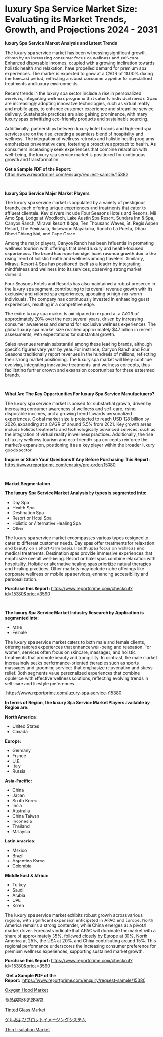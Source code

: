 <p><h1>luxury Spa Service Market Size: Evaluating its Market Trends, Growth, and Projections 2024 - 2031</h1></p><p><strong>luxury Spa Service Market Analysis and Latest Trends</strong></p>
<p><p>The luxury spa service market has been witnessing significant growth, driven by an increasing consumer focus on wellness and self-care. Enhanced disposable incomes, coupled with a growing inclination towards holistic health and relaxation, have propelled demand for premium spa experiences. The market is expected to grow at a CAGR of 10.00% during the forecast period, reflecting a robust consumer appetite for specialized treatments and luxury environments.</p><p>Recent trends in the luxury spa sector include a rise in personalized services, integrating wellness programs that cater to individual needs. Spas are increasingly adopting innovative technologies, such as virtual reality and mobile apps, to enhance customer experience and streamline service delivery. Sustainable practices are also gaining prominence, with many luxury spas prioritizing eco-friendly products and sustainable sourcing.</p><p>Additionally, partnerships between luxury hotel brands and high-end spa services are on the rise, creating a seamless blend of hospitality and wellness. The integration of wellness retreats and holistic health programs emphasizes preventative care, fostering a proactive approach to health. As consumers increasingly seek experiences that combine relaxation with well-being, the luxury spa service market is positioned for continuous growth and transformation.</p></p>
<p><strong>Get a Sample PDF of the Report:&nbsp;</strong> <a href="https://www.reportprime.com/enquiry/request-sample/15380">https://www.reportprime.com/enquiry/request-sample/15380</a></p>
<p>&nbsp;</p>
<p><strong>luxury Spa Service Major Market Players</strong></p>
<p><p>The luxury spa service market is populated by a variety of prestigious brands, each offering unique experiences and treatments that cater to affluent clientele. Key players include Four Seasons Hotels and Resorts, Mii Amo Spa, Lodge at Woodloch, Lake Austin Spa Resort, Sundara Inn & Spa, Canyon Ranch, Miraval Resort & Spa, Ten Thousand Waves, St. Regis Aspen Resort, The Peninsula, Rosewood Mayakoba, Rancho La Puerta, Dhara Dhevi Chiang Mai, and Cape Grace.</p><p>Among the major players, Canyon Ranch has been influential in promoting wellness tourism with offerings that blend luxury and health-focused experiences. The brand has reported significant revenue growth due to the rising trend of holistic health and wellness among travelers. Similarly, Miraval Resort & Spa has positioned itself as a leader by integrating mindfulness and wellness into its services, observing strong market demand.</p><p>Four Seasons Hotels and Resorts has also maintained a robust presence in the luxury spa segment, contributing to its overall revenue growth with its exclusive and tailored spa experiences, appealing to high-net-worth individuals. The company has continuously invested in enhancing guest experiences, resulting in a competitive edge.</p><p>The entire luxury spa market is anticipated to expand at a CAGR of approximately 20% over the next several years, driven by increasing consumer awareness and demand for exclusive wellness experiences. The global luxury spa market size reached approximately $47 billion in recent assessments, with expectations for substantial growth.</p><p>Sales revenues remain substantial among these leading brands, although specific figures vary year by year. For instance, Canyon Ranch and Four Seasons traditionally report revenues in the hundreds of millions, reflecting their strong market positioning. The luxury spa market will likely continue evolving, integrating innovative treatments, and wellness concepts, thus facilitating further growth and expansion opportunities for these esteemed brands.</p></p>
<p>&nbsp;</p>
<p><strong>What Are The Key Opportunities For luxury Spa Service Manufacturers?</strong></p>
<p><p>The luxury spa service market is poised for substantial growth, driven by increasing consumer awareness of wellness and self-care, rising disposable incomes, and a growing trend towards personalized experiences. Global market size is projected to reach USD 128 billion by 2026, expanding at a CAGR of around 5.5% from 2021. Key growth areas include holistic treatments and technologically advanced services, such as the integration of virtual reality in wellness practices. Additionally, the rise of luxury wellness tourism and eco-friendly spa concepts reinforce the market’s expansion, positioning it as a key player within the broader luxury goods sector.</p></p>
<p><strong>Inquire or Share Your Questions If Any Before Purchasing This Report:</strong> <a href="https://www.reportprime.com/enquiry/pre-order/15380">https://www.reportprime.com/enquiry/pre-order/15380</a></p>
<p>&nbsp;</p>
<p><strong>Market Segmentation</strong></p>
<p><strong>The luxury Spa Service Market Analysis by types is segmented into:</strong></p>
<p><ul><li>Day Spa</li><li>Health Spa</li><li>Destination Spa</li><li>Resort or Hotel Spa</li><li>Holistic or Alternative Healing Spa</li><li>Other</li></ul></p>
<p><p>The luxury spa service market encompasses various types designed to cater to different customer needs. Day spas offer treatments for relaxation and beauty on a short-term basis. Health spas focus on wellness and medical treatments. Destination spas provide immersive experiences that emphasize overall well-being. Resort or hotel spas combine relaxation with hospitality. Holistic or alternative healing spas prioritize natural therapies and healing practices. Other markets may include niche offerings like corporate wellness or mobile spa services, enhancing accessibility and personalization.</p></p>
<p><strong>Purchase this Report:&nbsp;</strong><a href="https://www.reportprime.com/checkout?id=15380&price=3590">https://www.reportprime.com/checkout?id=15380&price=3590</a></p>
<p>&nbsp;</p>
<p><strong>The luxury Spa Service Market Industry Research by Application is segmented into:</strong></p>
<p><ul><li>Male</li><li>Female</li></ul></p>
<p><p>The luxury spa service market caters to both male and female clients, offering tailored experiences that enhance well-being and relaxation. For women, services often focus on skincare, massages, and holistic treatments that promote beauty and tranquility. In contrast, the male market increasingly seeks performance-oriented therapies such as sports massages and grooming services that emphasize rejuvenation and stress relief. Both segments value personalized experiences that combine opulence with effective wellness solutions, reflecting evolving trends in self-care and lifestyle preferences.</p></p>
<p><a href="https://www.reportprime.com/luxury-spa-service-r15380">&nbsp;https://www.reportprime.com/luxury-spa-service-r15380</a></p>
<p><strong>In terms of Region, the luxury Spa Service Market Players available by Region are:</strong></p>
<p>
    <p> <strong> North America: </strong>
        <ul>
            <li>United States</li>
            <li>Canada</li>
        </ul>
        </p> 
    <p> <strong> Europe: </strong>
        <ul>
            <li>Germany</li>
            <li>France</li>
            <li>U.K.</li>
            <li>Italy</li>
            <li>Russia</li>
        </ul>
        </p> 
    <p> <strong> Asia-Pacific: </strong>
        <ul>
            <li>China</li>
            <li>Japan</li>
            <li>South Korea</li>
            <li>India</li>
            <li>Australia</li>
            <li>China Taiwan</li>
            <li>Indonesia</li>
            <li>Thailand</li>
            <li>Malaysia</li>
        </ul>
        </p> 
    <p> <strong> Latin America: </strong>
        <ul>
            <li>Mexico</li>
            <li>Brazil</li>
            <li>Argentina Korea</li>
            <li>Colombia</li>
        </ul>
        </p> 
    <p> <strong> Middle East & Africa: </strong>
        <ul>
            <li>Turkey</li>
            <li>Saudi</li>
            <li>Arabia</li>
            <li>UAE</li>
            <li>Korea</li>
        </ul>
    </p>
    </p>
<p><p>The luxury spa service market exhibits robust growth across various regions, with significant expansion anticipated in APAC and Europe. North America remains a strong contender, while China emerges as a pivotal market driver. Forecasts indicate that APAC will dominate the market with a share of approximately 35%, followed closely by Europe at 30%, North America at 25%, the USA at 20%, and China contributing around 15%. This regional performance underscores the increasing consumer preference for premium wellness experiences, supporting sustained market growth.</p></p>
<p><strong>Purchase this Report: </strong><a href="https://www.reportprime.com/checkout?id=15380&price=3590">https://www.reportprime.com/checkout?id=15380&price=3590</a></p>
<p>&nbsp;<strong>Get a Sample PDF of the Report:&nbsp;&nbsp;</strong><a href="https://www.reportprime.com/enquiry/request-sample/15380">https://www.reportprime.com/enquiry/request-sample/15380</a></p>
<p><strong></strong></p>
<p><p><a href="https://issuu.com/reportprime-2/docs/oxygen-hood-market-size-2030.pptx_9c6b3f04afbb3d">Oxygen Hood Market</a></p><p><a href="https://medium.com/@melliestracke2023/rapid-food-pathogen-testing-market-%E3%81%AE%E3%82%B0%E3%83%AD%E3%83%BC%E3%83%90%E3%83%AB%E5%B8%82%E5%A0%B4%E6%A6%82%E8%A6%81%E3%81%AF-%E4%B8%96%E7%95%8C%E3%81%8A%E3%82%88%E3%81%B3%E4%B8%BB%E8%A6%81%E5%B8%82%E5%A0%B4%E3%81%AB%E3%81%8A%E3%81%91%E3%82%8B%E6%A5%AD%E7%95%8C%E3%81%AB%E5%BD%B1%E9%9F%BF%E3%82%92%E4%B8%8E%E3%81%88%E3%82%8B%E4%B8%BB%E8%A6%81%E3%81%AA%E3%83%88%E3%83%AC%E3%83%B3%E3%83%89%E3%81%AB%E3%81%A4%E3%81%84%E3%81%A6-%E7%8B%AC%E8%87%AA%E3%81%AE%E8%A6%96%E7%82%B9%E3%82%92%E6%8F%90%E4%BE%9B%E3%81%97%E3%81%BE%E3%81%99-73d9df484e1c">食品病原体迅速検査</a></p><p><a href="https://issuu.com/reportprime-2/docs/tinted-glass-market-size-2030.pptx_16b55e74c458c2">Tinted Glass Market</a></p><p><a href="https://medium.com/@melliestracke2023/gel-and-blot-imaging-system-market-%E3%81%AE%E3%82%B0%E3%83%AD%E3%83%BC%E3%83%90%E3%83%AB%E5%B8%82%E5%A0%B4%E6%A6%82%E8%A6%81%E3%81%AF-%E4%B8%96%E7%95%8C%E3%81%8A%E3%82%88%E3%81%B3%E4%B8%BB%E8%A6%81%E5%B8%82%E5%A0%B4%E3%81%AB%E3%81%8A%E3%81%91%E3%82%8B%E6%A5%AD%E7%95%8C%E3%81%AB%E5%BD%B1%E9%9F%BF%E3%82%92%E4%B8%8E%E3%81%88%E3%82%8B%E4%B8%BB%E8%A6%81%E3%81%AA%E3%83%88%E3%83%AC%E3%83%B3%E3%83%89%E3%81%AB%E3%81%A4%E3%81%84%E3%81%A6-%E7%8B%AC%E8%87%AA%E3%81%AE%E8%A6%96%E7%82%B9%E3%82%92%E6%8F%90%E4%BE%9B%E3%81%97%E3%81%BE%E3%81%99-47930d33e475">ゲルおよびブロットイメージングシステム</a></p><p><a href="https://medium.com/@rontaybrewer02024/the-thin-insulation-industry-analysis-report-offers-a-comprehensive-and-current-examination-of-a22d34f2118f">Thin Insulation Market</a></p></p>